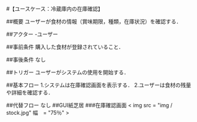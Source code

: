 #【ユースケース：冷蔵庫内の在庫確認】

##概要
ユーザーが食材の情報（賞味期限，種類，在庫状況）を確認する．

##アクター
-ユーザー

##事前条件
購入した食材が登録されていること．

##事後条件
なし

##トリガー
ユーザーがシステムの使用を開始する．

##基本フロー
1.システムは在庫確認画面を表示する．
2.ユーザーは食材の残量や詳細を確認する．

##代替フロー
なし
##GUI紙芝居
###在庫確認画面
< img src = "img / stock.jpg" 幅　= "75％" >


